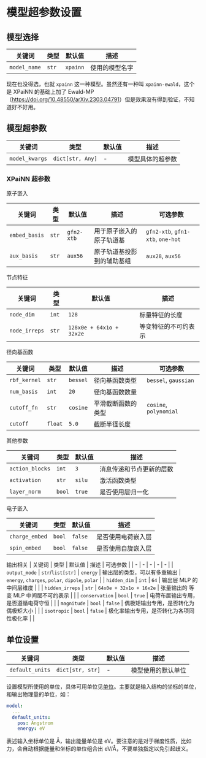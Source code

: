 # 模型超参数设置
## 模型选择

| 关键词 | 类型 | 默认值 | 描述 |
| - | - | - | - |
| `model_name` | `str` | `xpainn` | 使用的模型名字 |

现在也没得选，也就 `xpainn` 这一种模型。虽然还有一种叫 `xpainn-ewald`，这个是 XPaiNN 的基础上加了 Ewald-MP （<https://doi.org/10.48550/arXiv.2303.04791>）但是效果没有得到验证，不知道好不好用。

## 模型超参数

| 关键词 | 类型 | 默认值 | 描述 |
| - | - | - | - |
| `model_kwargs` | `dict[str, Any]` | - | 模型具体的超参数 |

### XPaiNN 超参数

原子嵌入

| 关键词 | 类型 | 默认值 | 描述 | 可选参数 |
| - | - | - | - | - |
| `embed_basis` | `str` | `gfn2-xtb` | 用于原子嵌入的原子轨道基 | `gfn2-xtb`, `gfn1-xtb`, `one-hot` |
| `aux_basis` | `str` | `aux56` | 原子轨道基投影到的辅助基组 | `aux28`, `aux56` |

节点特征

| 关键词 | 类型 | 默认值 | 描述 |
| - | - | - | - |
| `node_dim` | `int` | `128` | 标量特征的长度 |
| `node_irreps` | `str` | `128x0e + 64x1o + 32x2e` | 等变特征的不可约表示 |

径向基函数

| 关键词 | 类型 | 默认值 | 描述 | 可选参数 |
| - | - | - | - | - |
| `rbf_kernel` | `str` | `bessel` | 径向基函数类型 | `bessel`, `gaussian` |
| `num_basis` | `int` | `20` | 径向基函数数量 | |
| `cutoff_fn` | `str` | `cosine` | 平滑截断函数的类型 | `cosine`, `polynomial` |
| `cutoff` | `float` | `5.0` | 截断半径长度 | |

其他参数

| 关键词 | 类型 | 默认值 | 描述 |
| - | - | - | - |
| `action_blocks` | `int` | `3` | 消息传递和节点更新的层数 |
| `activation` | `str` | `silu` | 激活函数类型 | `silu`, `relu`, `leakyrelu`, `softplus` |
| `layer_norm` | `bool` | `true` | 是否使用层归一化 |

电子嵌入

| 关键词 | 类型 | 默认值 | 描述 |
| - | - | - | - |
| `charge_embed` | `bool` | `false` | 是否使用电荷嵌入层 |
| `spin_embed` | `bool` | `false` | 是否使用自旋嵌入层 |

输出相关
| 关键词 | 类型 | 默认值 | 描述 | 可选参数 |
| - | - | - | - | - |
| `output_mode` | `str`/`list[str]` | `energy` | 输出层的类型，可以有多重输出 | `energy`, `charges`, `polar`, `dipole`, `polar` |
| `hidden_dim` | `int` | `64` | 输出层 MLP 的中间层维度 | |
| `hidden_irreps` | `str` | `64x0e + 32x1o + 16x2e` | 张量输出的 等变 MLP 中间层不可约表示 | |
| `conservation` | `bool` | `true` | 电荷布居输出专用，是否遵循电荷守恒 | |
| `magnitude` | `bool` | `false` | 偶极矩输出专用，是否转化为偶极矩大小 | |
| `isotropic` | `bool` | `false` | 极化率输出专用，是否转化为各项同性极化率 | |


## 单位设置

| 关键词 | 类型 | 默认值 | 描述 |
| - | - | - | - |
| `default_units` | `dict[str, str]` | - | 模型使用的默认单位 |

设置模型所使用的单位，具体可用单位见[单位](./units.md)。主要就是输入结构的坐标的单位，和输出物理量的单位，如：

```yaml
model:
  ...
  default_units:
    pos: Angstrom
    energy: eV
```

表述输入坐标单位是 Å，输出能量单位是 eV。要注意的是对于梯度性质，比如力，会自动根据能量和坐标的单位组合出 eV/Å，不要单独指定以免引起歧义。
